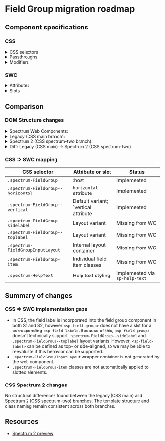 # Field Group migration roadmap

## Component specifications

### CSS

<details>
<summary>CSS selectors</summary>

- `.spectrum-FieldGroup`
- `.spectrum-FieldGroup--horizontal .spectrum-FieldGroupInputLayout`
- `.spectrum-FieldGroup--horizontal .spectrum-FieldGroupInputLayout .spectrum-FieldGroup-item:not(:last-child)`
- `.spectrum-FieldGroup--horizontal .spectrum-FieldGroupInputLayout .spectrum-HelpText`
- `.spectrum-FieldGroup--sidelabel`
- `.spectrum-FieldGroup--toplabel`
- `.spectrum-FieldGroup--vertical .spectrum-FieldGroupInputLayout`
- `.spectrum-FieldGroupInputLayout`

</details>

<details>
<summary>Passthroughs</summary>

None found for this component.

</details>

<details>
<summary>Modifiers</summary>

None found for this component.

</details>

### SWC

<details>
<summary>Attributes</summary>

- `horizontal` - Boolean attribute for horizontal layout orientation
- `invalid` - Boolean attribute for invalid state to show negative help text

</details>

<details>
<summary>Slots</summary>

- Default slot - The form controls that make up the group
- `help-text` - Default or non-negative help text to associate to your form element
- `negative-help-text` - Negative help text to associate to your form element when `invalid`

</details>

## Comparison

### DOM Structure changes

<details>
<summary>Spectrum Web Components:</summary>

```html
<div class="group" role="presentation">
    <slot @slotchange="handleSlotchange"></slot>
</div>
<!-- Help text rendered via renderHelpText() method -->
<sp-help-text slot="help-text" variant="neutral" icon id="help-text-id">
    Help text content
</sp-help-text>
```

</details>

<details>
<summary>Legacy (CSS main branch):</summary>

```html
<div
    class="spectrum-FieldGroup spectrum-FieldGroup--vertical spectrum-FieldGroup--toplabel"
    role="radiogroup"
    aria-labelledby="group-label-cg6lg"
>
    <label
        class=" spectrum-FieldLabel spectrum-FieldLabel--sizeM spectrum-FieldLabel--top "
        style=""
        id="group-label-cg6lg"
    >
        Field group label
    </label>
    <div class="spectrum-FieldGroupInputLayout">
        <div
            class=" spectrum-Radio spectrum-Radio--sizeM spectrum-FieldGroup-item "
            style=""
        >
            <input
                type="radio"
                name="field-group-example-spectrum-ctk9m"
                class="spectrum-Radio-input"
                id="radio-9ossr-input"
            />
            <span
                class="spectrum-Radio-button spectrum-Radio-button--sizeS"
            ></span>
            <label
                class="spectrum-Radio-label spectrum-Radio-label--sizeS"
                for="radio-9ossr-input"
            >
                Apples are best
            </label>
        </div>
        <div
            class=" spectrum-Radio spectrum-Radio--sizeM spectrum-FieldGroup-item "
            style=""
        >
            <!-- radio component internals -->
        </div>
        <div
            class=" spectrum-Radio spectrum-Radio--sizeM spectrum-FieldGroup-item "
            style=""
        >
            <!-- radio component internals -->
        </div>

        <div
            class=" spectrum-HelpText spectrum-HelpText--sizeM spectrum-HelpText--neutral "
            style=""
            id="helptext-l2iu5"
        >
            <div class="spectrum-HelpText-text">Select an option.</div>
        </div>
    </div>
</div>
```

</details>

<details>
<summary>Spectrum 2 (CSS spectrum-two branch):</summary>

```html
<div
    class="spectrum-FieldGroup spectrum-FieldGroup--vertical spectrum-FieldGroup--toplabel"
    role="radiogroup"
    aria-labelledby="group-label-cg6lg"
>
    <label
        class=" spectrum-FieldLabel spectrum-FieldLabel--sizeM spectrum-FieldLabel--top "
        style=""
        id="group-label-cg6lg"
    >
        Field group label
    </label>
    <div class="spectrum-FieldGroupInputLayout">
        <div
            class=" spectrum-Radio spectrum-Radio--sizeM spectrum-FieldGroup-item "
            style=""
        >
            <input
                type="radio"
                name="field-group-example-spectrum-ctk9m"
                class="spectrum-Radio-input"
                id="radio-9ossr-input"
            />
            <span
                class="spectrum-Radio-button spectrum-Radio-button--sizeS"
            ></span>
            <label
                class="spectrum-Radio-label spectrum-Radio-label--sizeS"
                for="radio-9ossr-input"
            >
                Apples are best
            </label>
        </div>
        <div
            class=" spectrum-Radio spectrum-Radio--sizeM spectrum-FieldGroup-item "
            style=""
        >
            <!-- radio component internals -->
        </div>
        <div
            class=" spectrum-Radio spectrum-Radio--sizeM spectrum-FieldGroup-item "
            style=""
        >
            <!-- radio component internals -->
        </div>

        <div
            class=" spectrum-HelpText spectrum-HelpText--sizeM spectrum-HelpText--neutral "
            style=""
            id="helptext-l2iu5"
        >
            <div class="spectrum-HelpText-text">Select an option.</div>
        </div>
    </div>
</div>
```

</details>

<details>
<summary>Diff: Legacy (CSS main) → Spectrum 2 (CSS spectrum-two)</summary>

**No differences found between main and spectrum-two branches.**

</details>

### CSS => SWC mapping

| CSS selector                       | Attribute or slot                    | Status                         |
| ---------------------------------- | ------------------------------------ | ------------------------------ |
| `.spectrum-FieldGroup`             | :host                                | Implemented                    |
| `.spectrum-FieldGroup--horizontal` | `horizontal` attribute               | Implemented                    |
| `.spectrum-FieldGroup--vertical`   | Default variant; `vertical attribute | Implemented                    |
| `.spectrum-FieldGroup--sidelabel`  | Layout variant                       | Missing from WC                |
| `.spectrum-FieldGroup--toplabel`   | Layout variant                       | Missing from WC                |
| `.spectrum-FieldGroupInputLayout`  | Internal layout container            | Missing from WC                |
| `.spectrum-FieldGroup-item`        | Individual field item classes        | Missing from WC                |
| `.spectrum-HelpText`               | Help text styling                    | Implemented via `sp-help-text` |

## Summary of changes

### CSS => SWC implementation gaps

- In CSS, the field label is incorporated into the field group component in both S1 and S2, however `<sp-field-group>` does not have a slot for a corresponding `<sp-field-label>`. Because of this, `<sp-field-group>` doesn't technically support `.spectrum-FieldGroup--sidelabel` and `.spectrum-FieldGroup--toplabel` layout variants. However, `<sp-field-label>` can be defined as top- or side-aligned, so we may be able to reevaluate if this behavior can be supported.
- `.spectrum-FieldGroupInputLayout` wrapper container is not generated by the web component.
- `.spectrum-FieldGroup-item` classes are not automatically applied to slotted elements.

### CSS Spectrum 2 changes

No structural differences found between the legacy (CSS main) and Spectrum 2 (CSS spectrum-two) branches. The template structure and class naming remain consistent across both branches.

## Resources

- [Spectrum 2 preview](https://spectrumcss.z13.web.core.windows.net/pr-2352/index.html?path=/docs/components-field-group--docs)
